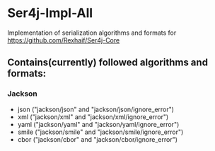 # Ser4j-Impl-All
Implementation of serialization algorithms and formats for https://github.com/Rexhaif/Ser4j-Core
## Contains(currently) followed algorithms and formats: ##
### Jackson ###
* json   ("jackson/json" and "jackson/json/ignore_error")
* xml    ("jackson/xml" and "jackson/xml/ignore_error")
* yaml   ("jackson/yaml" and "jackson/yaml/ignore_error")
* smile  ("jackson/smile" and "jackson/smile/ignore_error")
* cbor   ("jackson/cbor" and "jackson/cbor/ignore_error")
